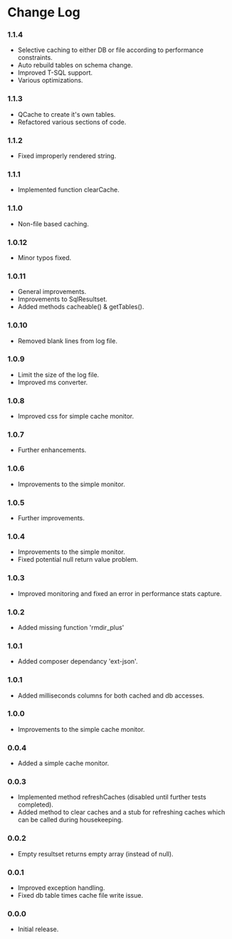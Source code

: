 # Change Log

### 1.1.4
- Selective caching to either DB or file according to performance constraints.
- Auto rebuild tables on schema change.
- Improved T-SQL support.
- Various optimizations.

### 1.1.3
- QCache to create it's own tables.
- Refactored various sections of code.

### 1.1.2
- Fixed improperly rendered string.

### 1.1.1
- Implemented function clearCache.

### 1.1.0
- Non-file based caching.

### 1.0.12
- Minor typos fixed.

### 1.0.11
- General improvements.
- Improvements to SqlResultset.
- Added methods cacheable() & getTables().

### 1.0.10
- Removed blank lines from log file.

### 1.0.9
- Limit the size of the log file.
- Improved ms converter.

### 1.0.8
- Improved css for simple cache monitor.

### 1.0.7
- Further enhancements.

### 1.0.6
- Improvements to the simple monitor.

### 1.0.5
- Further improvements.

### 1.0.4
- Improvements to the simple monitor.
- Fixed potential null return value problem.

### 1.0.3
- Improved monitoring and fixed an error in performance stats capture.

### 1.0.2
- Added missing function 'rmdir_plus'

### 1.0.1
- Added composer dependancy 'ext-json'.

### 1.0.1
- Added milliseconds columns for both cached and db accesses.

### 1.0.0
- Improvements to the simple cache monitor.

### 0.0.4
- Added a simple cache monitor.

### 0.0.3
- Implemented method refreshCaches (disabled until further tests completed).
- Added method to clear caches and a stub for refreshing caches which can be called during housekeeping.

### 0.0.2
- Empty resultset returns empty array (instead of null).

### 0.0.1
- Improved exception handling.
- Fixed db table times cache file write issue.

### 0.0.0
- Initial release.
